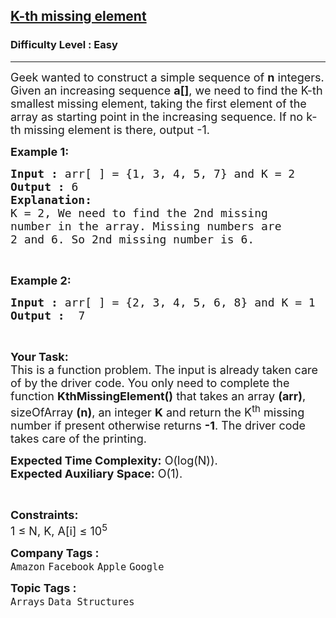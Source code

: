 <h2><a href="https://www.geeksforgeeks.org/problems/k-th-missing-element3635/1">K-th missing element</a></h2><h3>Difficulty Level : Easy</h3><hr><div class="problems_problem_content__Xm_eO"><p><span style="font-size: 18px;">Geek wanted to construct a simple sequence of <strong>n</strong> integers.<br>Given an increasing sequence <strong>a[]</strong>, we need to find the K-th smallest missing element, taking the first element of the array as starting point in the increasing sequence. If no k-th missing element is there, output -1.</span></p>
<p><span style="font-size: 18px;"><strong>Example 1:</strong></span></p>
<pre><span style="font-size: 18px;"><strong>Input :</strong> arr[ ] = {1, 3, 4, 5, 7} and K = 2
<strong>Output :</strong> 6
<strong>Explanation:</strong>
K = 2, We need to find the 2nd missing 
number in the array. Missing numbers are 
2 and 6. So 2nd missing number is 6.
</span></pre>
<p>&nbsp;</p>
<p><span style="font-size: 18px;"><strong>Example 2:</strong></span></p>
<pre><span style="font-size: 18px;"><strong>Input :</strong> arr[ ] = {2, 3, 4, 5, 6, 8} and K = 1<strong>
Output :</strong>  7</span></pre>
<p>&nbsp;</p>
<p><span style="font-size: 18px;"><strong>Your Task:</strong><br>This is a function problem. The input is already taken care of by the driver code. You only need to complete the function <strong>KthMissingElement()</strong> that takes an array <strong>(arr)</strong>, sizeOfArray <strong>(n)</strong>, an integer <strong>K</strong> and return the K<sup>th</sup> missing number if present&nbsp;otherwise returns&nbsp;<strong>-1</strong>. The driver code takes care of the printing.</span></p>
<p><span style="font-size: 18px;"><strong>Expected Time Complexity:</strong> O(log(N)).<br><strong>Expected Auxiliary Space:</strong>&nbsp;O(1).</span></p>
<p>&nbsp;</p>
<p><span style="font-size: 18px;"><strong>Constraints:</strong><br>1 ≤ N, K, A[i] ≤ 10<sup>5</sup></span></p></div><p><span style=font-size:18px><strong>Company Tags : </strong><br><code>Amazon</code>&nbsp;<code>Facebook</code>&nbsp;<code>Apple</code>&nbsp;<code>Google</code>&nbsp;<br><p><span style=font-size:18px><strong>Topic Tags : </strong><br><code>Arrays</code>&nbsp;<code>Data Structures</code>&nbsp;